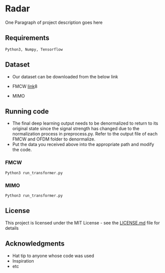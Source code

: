 # Radar

One Paragraph of project description goes here


## Requirements
```
Python3, Numpy, Tensorflow
```

## Dataset

* Our dataset can be downloaded from the below link

* FMCW [link](https://drive.google.com/open?id=18s95iyC_ZovvPxSe75rgdS2Q8LFSE_j8)8

* MIMO

## Running code
* The final deep learning output needs to be denormalized to return to its original state since the signal strength has changed due to the normalization process in preprocess.py. Refer to the output file of each FMCW and OFDM folder to denormalize.
* Put the data you received above into the appropriate path and modify the code.
### FMCW

```
Python3 run_transformer.py
```
### MIMO
```
Python3 run_transformer.py
```
## License

This project is licensed under the MIT License - see the [LICENSE.md](LICENSE.md) file for details

## Acknowledgments

* Hat tip to anyone whose code was used
* Inspiration
* etc
